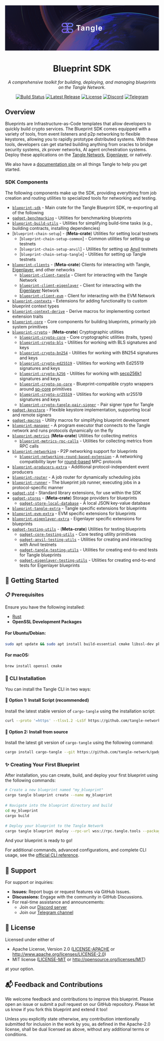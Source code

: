 ![Tangle Network Banner](https://raw.githubusercontent.com/tangle-network/tangle/refs/heads/main/assets/Tangle%20%20Banner.png)

<h1 align="center">Blueprint SDK</h1>

<p align="center"><em>A comprehensive toolkit for building, deploying, and managing blueprints on the Tangle Network.</em></p>

<p align="center">
  <a href="https://github.com/tangle-network/blueprint/actions"><img src="https://img.shields.io/github/actions/workflow/status/tangle-network/blueprint/ci.yml?branch=main&logo=github" alt="Build Status"></a>
  <a href="https://github.com/tangle-network/blueprint/releases"><img src="https://img.shields.io/github/v/release/tangle-network/blueprint?sort=semver&filter=blueprint-sdk&display_name=release" alt="Latest Release"></a>
  <a href="https://github.com/tangle-network/blueprint/blob/main/LICENSE"><img src="https://img.shields.io/github/license/tangle-network/blueprint" alt="License"></a>
  <a href="https://discord.com/invite/cv8EfJu3Tn"><img src="https://img.shields.io/discord/833784453251596298?label=Discord" alt="Discord"></a>
  <a href="https://t.me/tanglenet"><img src="https://img.shields.io/endpoint?color=neon&url=https%3A%2F%2Ftg.sumanjay.workers.dev%2Ftanglenet" alt="Telegram"></a>
</p>

## Overview

Blueprints are Infrastructure-as-Code templates that allow developers to quickly build crypto services. The Blueprint SDK
comes equipped with a variety of tools, from event listeners and p2p networking to flexible keystores, allowing you to rapidly
prototype distributed systems. With these tools, developers can get started building anything from oracles to bridge
security systems, zk prover networks, AI agent orchestration systems. Deploy these applications on the [Tangle Network], [Eigenlayer], or natively.

We also have a [documentation site](https://docs.tangle.tools/) on all things Tangle to help you get started.

### SDK Components

The following components make up the SDK, providing everything from job creation and routing utilities to specialized
tools for networking and testing.

* [`blueprint-sdk`] - Main crate for the Tangle Blueprint SDK, re-exporting all of the following
* [`gadget-benchmarking`] - Utilities for benchmarking blueprints
* [`blueprint-build-utils`] - Utilities for simplifying build-time tasks (e.g., building contracts, installing dependencies)
* [`blueprint-chain-setup`] - (**Meta-crate**) Utilities for setting local testnets
    * [`blueprint-chain-setup-common`] - Common utilities for setting up testnets
    * [`blueprint-chain-setup-anvil`] - Utilities for setting up [Anvil] testnets
    * [`blueprint-chain-setup-tangle`] - Utilities for setting up Tangle testnets
* [`blueprint-clients`] - (**Meta-crate**) Clients for interacting with Tangle, [Eigenlayer], and other networks
    * [`blueprint-client-tangle`] - Client for interacting with the Tangle Network
    * [`blueprint-client-eigenlayer`] - Client for interacting with the [Eigenlayer] Network
    * [`blueprint-client-evm`] - Client for interacting with the EVM Network
* [`blueprint-contexts`] - Extensions for adding functionality to custom blueprint context types
* [`blueprint-context-derive`] - Derive macros for implementing context extension traits
* [`blueprint-core`] - Core components for building blueprints, primarily job system primitives
* [`blueprint-crypto`] - (**Meta-crate**) Cryptographic utilities
    * [`blueprint-crypto-core`] - Core cryptographic utilities (traits, types)
    * [`blueprint-crypto-bls`] - Utilities for working with BLS signatures and keys
    * [`blueprint-crypto-bn254`] - Utilities for working with BN254 signatures and keys
    * [`blueprint-crypto-ed25519`] - Utilities for working with Ed25519 signatures and keys
    * [`blueprint-crypto-k256`] - Utilities for working with [secp256k1] signatures and keys
    * [`blueprint-crypto-sp-core`] - Blueprint-compatible crypto wrappers around [sp-core] primitives
    * [`blueprint-crypto-sr25519`] - Utilities for working with sr25519 signatures and keys
    * [`blueprint-crypto-tangle-pair-signer`] - Pair signer type for Tangle
* [`gadget-keystore`] - Flexible keystore implementation, supporting local and remote signers
* [`gadget-macros`] - Utility macros for simplifying blueprint development
* [`blueprint-manager`] - A program executor that connects to the Tangle network and runs protocols dynamically on the fly
* [`blueprint-metrics`] (**Meta-crate**) Utilities for collecting metrics
    * [`blueprint-metrics-rpc-calls`] - Utilities for collecting metrics from RPC calls
* [`blueprint-networking`] - P2P networking support for blueprints
    * [`blueprint-networking-round-based-extension`] - A networking compatibility layer for [round-based] MPC protocols
* [`blueprint-producers-extra`] - Additional protocol-independent event producers
* [`blueprint-router`] - A job router for dynamically scheduling jobs
* [`blueprint-runner`] - The blueprint job runner, executing jobs in a protocol-specific manner
* [`gadget-std`] - Standard library extensions, for use within the SDK
* [`gadget-stores`] - (**Meta-crate**) Storage providers for blueprints
    * [`gadget-store-local-database`] - A local JSON key-value database
* [`blueprint-tangle-extra`] - Tangle specific extensions for blueprints
* [`blueprint-evm-extra`] - EVM specific extensions for blueprints
* [`blueprint-eigenlayer-extra`] - Eigenlayer specific extensions for blueprints
* [`gadget-testing-utils`] - (**Meta-crate**) Utilities for testing blueprints
    * [`gadget-core-testing-utils`] - Core testing utility primitives
    * [`gadget-anvil-testing-utils`] - Utilities for creating and interacting with Anvil testnets
    * [`gadget-tangle-testing-utils`] - Utilities for creating end-to-end tests for Tangle blueprints
    * [`gadget-eigenlayer-testing-utils`] - Utilities for creating end-to-end tests for Eigenlayer blueprints

[`blueprint-sdk`]: https://docs.rs/blueprint-sdk
[`gadget-benchmarking`]: https://docs.rs/gadget-benchmarking
[`blueprint-build-utils`]: https://docs.rs/blueprint-build-utils
[`blueprint-clients`]: https://docs.rs/blueprint-clients
[`blueprint-client-tangle`]: https://docs.rs/blueprint-client-tangle
[`blueprint-client-eigenlayer`]: https://docs.rs/blueprint-client-eigenlayer
[`blueprint-client-evm`]: https://docs.rs/blueprint-client-evm
[`blueprint-contexts`]: https://docs.rs/blueprint-contexts
[`blueprint-context-derive`]: https://docs.rs/blueprint-context-derive
[`blueprint-core`]: https://docs.rs/blueprint-core
[`blueprint-crypto`]: https://docs.rs/blueprint-crypto
[`blueprint-crypto-core`]: https://docs.rs/blueprint-crypto-core
[`blueprint-crypto-bls`]: https://docs.rs/blueprint-crypto-bls
[`blueprint-crypto-bn254`]: https://docs.rs/blueprint-crypto-bn254
[`blueprint-crypto-ed25519`]: https://docs.rs/blueprint-crypto-ed25519
[`blueprint-crypto-k256`]: https://docs.rs/blueprint-crypto-k256
[`blueprint-crypto-sp-core`]: https://docs.rs/blueprint-crypto-sp-core
[`blueprint-crypto-sr25519`]: https://docs.rs/blueprint-crypto-sr25519
[`blueprint-crypto-tangle-pair-signer`]: https://docs.rs/blueprint-crypto-tangle-pair-signer
[`gadget-keystore`]: https://docs.rs/gadget-keystore
[`gadget-macros`]: https://docs.rs/gadget-macros
[`blueprint-manager`]: https://docs.rs/blueprint-manager
[`blueprint-metrics`]: https://docs.rs/blueprint-metrics
[`blueprint-metrics-rpc-calls`]: https://docs.rs/blueprint-metrics-rpc-calls
[`blueprint-networking`]: https://docs.rs/blueprint-networking
[`blueprint-networking-round-based-extension`]: https://docs.rs/blueprint-networking-round-based-extension
[`blueprint-producers-extra`]: https://docs.rs/blueprint-producers-extra
[`blueprint-router`]: https://docs.rs/blueprint-router
[`blueprint-runner`]: https://docs.rs/blueprint-runner
[`gadget-blueprint-serde`]: https://docs.rs/gadget-blueprint-serde
[`gadget-std`]: https://docs.rs/gadget-std
[`gadget-stores`]: https://docs.rs/gadget-stores
[`gadget-store-local-database`]: https://docs.rs/gadget-store-local-database
[`blueprint-tangle-extra`]: https://docs.rs/blueprint-tangle-extra
[`blueprint-evm-extra`]: https://docs.rs/blueprint-evm-extra
[`blueprint-eigenlayer-extra`]: https://docs.rs/blueprint-eigenlayer-extra
[`gadget-testing-utils`]: https://docs.rs/gadget-testing-utils
[`gadget-core-testing-utils`]: https://docs.rs/gadget-core-testing-utils
[`gadget-anvil-testing-utils`]: https://docs.rs/gadget-anvil-testing-utils
[`gadget-tangle-testing-utils`]: https://docs.rs/gadget-tangle-testing-utils
[`gadget-eigenlayer-testing-utils`]: https://docs.rs/gadget-eigenlayer-testing-utils


## 🚀 Getting Started

### 📋 Prerequisites

Ensure you have the following installed:

- [Rust]
- **OpenSSL Development Packages**

#### For Ubuntu/Debian:

```bash
sudo apt update && sudo apt install build-essential cmake libssl-dev pkg-config
```

#### For macOS:

```bash
brew install openssl cmake
```

### 🔧 CLI Installation

You can install the Tangle CLI in two ways:

#### 🚩 **Option 1: Install Script (recommended)**

Install the latest stable version of `cargo-tangle` using the installation script:

```bash
curl --proto '=https' --tlsv1.2 -LsSf https://github.com/tangle-network/gadget/releases/download/cargo-tangle/v0.1.1-beta.7/cargo-tangle-installer.sh | sh
```

#### 🚩 **Option 2: Install from source**

Install the latest git version of `cargo-tangle` using the following command:

```bash
cargo install cargo-tangle --git https://github.com/tangle-network/gadget --force
```

### ✨ Creating Your First Blueprint

After installation, you can create, build, and deploy your first blueprint using the following commands:

```bash
# Create a new blueprint named "my_blueprint"
cargo tangle blueprint create --name my_blueprint

# Navigate into the blueprint directory and build
cd my_blueprint
cargo build

# Deploy your blueprint to the Tangle Network
cargo tangle blueprint deploy --rpc-url wss://rpc.tangle.tools --package my_blueprint
```

And your blueprint is ready to go!

For additional commands, advanced configurations, and complete CLI usage, see the [official CLI reference](https://docs.tangle.tools/developers/cli/reference).

## 📮 Support

For support or inquiries:
- **Issues:** Report bugs or request features via GitHub Issues.
- **Discussions:** Engage with the community in GitHub Discussions.
- For real-time assistance and announcements:
    - Join our [Discord server](https://discord.com/invite/cv8EfJu3Tn)
    - Join our [Telegram channel](https://t.me/tanglenet)

## 📜 License

Licensed under either of

* Apache License, Version 2.0
  ([LICENSE-APACHE](LICENSE-APACHE) or http://www.apache.org/licenses/LICENSE-2.0)
* MIT license
  ([LICENSE-MIT](LICENSE-MIT) or http://opensource.org/licenses/MIT)

at your option.

## 📬 Feedback and Contributions

We welcome feedback and contributions to improve this blueprint.
Please open an issue or submit a pull request on our GitHub repository.
Please let us know if you fork this blueprint and extend it too!

Unless you explicitly state otherwise, any contribution intentionally submitted
for inclusion in the work by you, as defined in the Apache-2.0 license, shall be
dual licensed as above, without any additional terms or conditions.

[Rust]: https://www.rust-lang.org/tools/install
[Tangle Network]: https://tangle.tools
[Eigenlayer]: https://eigenlayer.xyz
[secp256k1]: https://en.bitcoin.it/wiki/Secp256k1
[sp-core]: https://crates.io/crates/sp-core
[round-based]: https://crates.io/crates/round-based
[anvil]: https://book.getfoundry.sh/reference/anvil/

